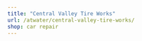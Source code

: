 ```yaml
---
title: "Central Valley Tire Works"
url: /atwater/central-valley-tire-works/
shop: car repair
---
```

